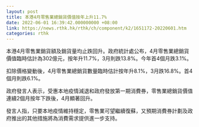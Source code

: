 ```yaml
---
layout: post
title: 本港4月零售業總銷貨價值按年上升11.7%
date: 2022-06-01 16:39:42.000000000 +08:00
link: https://news.rthk.hk/rthk/ch/component/k2/1651172-20220601.htm
categories: rthk
---
```


本港4月零售業銷貨額及銷貨量均止跌回升。政府統計處公布，4月零售業總銷貨價值臨時估計為302億元，按年升11.7%，3月則跌13.8%。今年首4個月跌3.1%。

扣除價格變動後，4月零售業總銷貨數量臨時估計按年升8.1%，3月跌16.8%。首4個月則跌6.1%。

政府發言人表示，受惠本地疫情減退和政府發放第一期消費券，零售業總銷貨價值連續2個月按年下跌後，4月顯著回升。

發言人指，只要本地疫情維持穩定，零售業可望繼續復蘇，又預期消費券計劃及政府推出的其他措施將為消費需求提供進一步支持。
